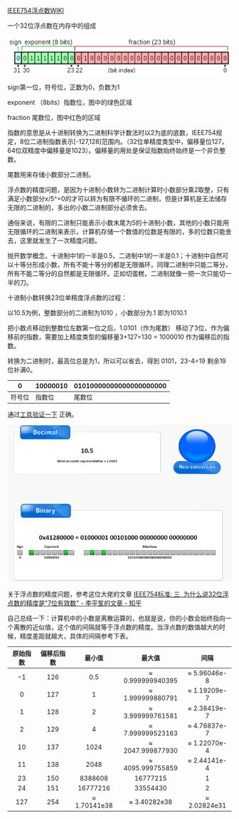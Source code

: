 [IEEE754浮点数WIKI](https://en.wikipedia.org/wiki/IEEE_754-1985)

一个32位浮点数在内存中的组成

![img](Image/v2-32e425cdb908c47586267e59228fcd22_720w.jpg)

sign第一位，符号位，正数为0，负数为1

exponent （8bits）指数位，图中的绿色区域

fraction 尾数位，图中红色的区域

指数的意思是从十进制转换为二进制科学计数法时以2为底的底数，IEEE754规定，8位二进制指数表示[-127,128]范围内。（32位单精度类型中，偏移量位127，64位双精度中偏移量是1023）。偏移量的用处是保证指数始终始终是一个非负整数。

尾数用来存储小数部分二进制。

浮点数的精度问题，是因为十进制小数转为二进制计算时小数部分乘2取整，只有满足小数部分x/5^=0的才可以转为有限不循环的二进制，但是计算机是无法储存无限的二进制的，多出的小数二进制部分必须舍去。

通俗来说，有限的二进制只能表示小数末尾为5的十进制小数，其他的小数只能用无限循环的二进制来表示，计算机存储一个数值的位数是有限的，多的位数只能舍去，这里就发生了一次精度问题。

抛开数学概念，十进制中1的一半是0.5，二进制中1的一半是0.1；十进制中自然可以十等分形成小数，所有不能十等分的都是无限循环，同理二进制中只能二等分，所有不能二等分的自然都是无限循环。正如切蛋糕，二进制就像一把一次只能切一半的刀。

十进制小数转换23位单精度浮点数的过程：

以10.5为例，整数部分的二进制为1010 ，小数部分为.1  即为1010.1

把小数点移动到整数位左数第一位之后，1.0101（作为尾数） 移动了3位，作为偏移前的指数，需要加上精度类型的偏移量3+127=130 = 1000010 作为偏移后的指数。

转换为二进制时，最高位总是为1，所以可以省去，得到 0101，23-4=19 剩余19位补满0。

| 0      | 10000010 | 01010000000000000000000 |
| ------ | -------- | ----------------------- |
| 符号位 | 指数位   | 尾数位                  |

通过[工具验证一下](http://www.binaryconvert.com/result_float.html?decimal=049048046053) 正确。

![image-20210603110534139](Image/image-20210603110534139.png)

关于浮点数的精度问题，参考这位大佬的文章 [IEEE754标准: 三, 为什么说32位浮点数的精度是"7位有效数" - 李平笙的文章 - 知乎](https://zhuanlan.zhihu.com/p/343040291)

自己总结一下：计算机中的小数是离散运算的，也就是说，你的小数会始终指向一个离散的近似值，这个值的间隔就等于浮点数的精度。当浮点数的数值越大的时候，精度差距就越大，具体的间隔参考下表。

| 原始指数 | 偏移后指数 |    最小值    |      最大值      |     间隔     |
| :------: | :--------: | :----------: | :--------------: | :----------: |
|    −1    |    126     |     0.5      | ≈ 0.999999940395 | ≈ 5.96046e-8 |
|    0     |    127     |      1       | ≈ 1.999999880791 | ≈ 1.19209e-7 |
|    1     |    128     |      2       | ≈ 3.999999761581 | ≈ 2.38419e-7 |
|    2     |    129     |      4       | ≈ 7.999999523163 | ≈ 4.76837e-7 |
|    10    |    137     |     1024     | ≈ 2047.999877930 | ≈ 1.22070e-4 |
|    11    |    138     |     2048     | ≈ 4095.999755859 | ≈ 2.44141e-4 |
|    23    |    150     |   8388608    |     16777215     |      1       |
|    24    |    151     |   16777216   |     33554430     |      2       |
|   127    |    254     | ≈ 1.70141e38 |   ≈ 3.40282e38   | ≈ 2.02824e31 |

